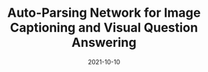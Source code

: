 ---
title: "Auto-Parsing Network for Image Captioning and Visual Question Answering"
collection: publications
permalink: /publication/2009-10-01-paper-title-number-1
excerpt: ''
date: 2021-10-10
venue: 'ICCV 2021'
citation: ''
---